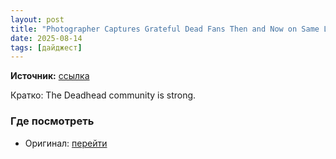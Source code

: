 ```yaml
---
layout: post
title: "Photographer Captures Grateful Dead Fans Then and Now on Same Large Format Camera"
date: 2025-08-14
tags: [дайджест]
---
```


**Источник:** [ссылка](https://petapixel.com/2025/08/05/photographer-captures-grateful-dead-fans-then-and-now-on-same-large-format-camera/)

Кратко: The Deadhead community is strong.

### Где посмотреть
- Оригинал: [перейти]({link})
